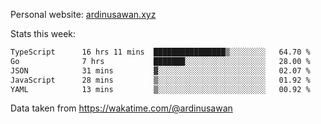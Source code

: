 Personal website: [ardinusawan.xyz](https://ardinusawan.xyz)

Stats this week:
<!--START_SECTION:waka-->

```txt
TypeScript      16 hrs 11 mins  ████████████████▒░░░░░░░░   64.70 %
Go              7 hrs           ███████░░░░░░░░░░░░░░░░░░   28.00 %
JSON            31 mins         ▓░░░░░░░░░░░░░░░░░░░░░░░░   02.07 %
JavaScript      28 mins         ▒░░░░░░░░░░░░░░░░░░░░░░░░   01.92 %
YAML            13 mins         ▒░░░░░░░░░░░░░░░░░░░░░░░░   00.92 %
```

<!--END_SECTION:waka-->
Data taken from https://wakatime.com/@ardinusawan
